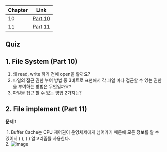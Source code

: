 | Chapter | Link                                                                                                  |
|---------|-------------------------------------------------------------------------------------------------------|
| 10      | [Part 10](https://possible-ceder-94b.notion.site/Part-10-File-system-1a3550b0eb038081857cfec7a9962983?pvs=4) |
| 11      | [Part 11](https://possible-ceder-94b.notion.site/Part-11-File-Implementation-1a3550b0eb0380938e8fc8cae239ebc6?pvs=4) |


## Quiz
## **1. File System (Part 10)**

1. 왜 read, write 하기 전에 open을 할까요?
2. 파일의 접근 권한 부여 방법 중 3비트로 표현해서 각 파일 마다 접근할 수 있는 권한을 부여하는 방법은 무엇일까요?
3. 파일을 접근 할 수 있는 방법 2가지는?


## **2. File implement (Part 11)**

**문제 1**

 1. Buffer Cache는 CPU 제어권이 운영체제에게 넘어가기 때문에 모든 정보를 알 수 있어서 ( ), ( ) 알고리즘를 사용한다.  
 2. ![image](https://github.com/user-attachments/assets/45e56eb4-8354-4107-a298-e99db0353ade)
